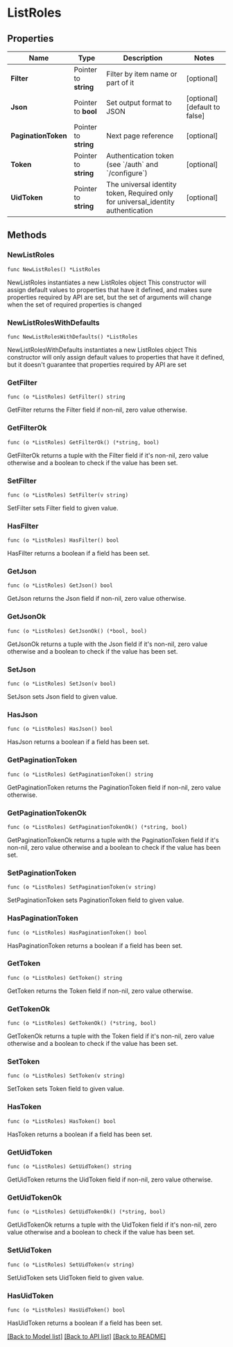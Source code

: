 # ListRoles

## Properties

Name | Type | Description | Notes
------------ | ------------- | ------------- | -------------
**Filter** | Pointer to **string** | Filter by item name or part of it | [optional] 
**Json** | Pointer to **bool** | Set output format to JSON | [optional] [default to false]
**PaginationToken** | Pointer to **string** | Next page reference | [optional] 
**Token** | Pointer to **string** | Authentication token (see &#x60;/auth&#x60; and &#x60;/configure&#x60;) | [optional] 
**UidToken** | Pointer to **string** | The universal identity token, Required only for universal_identity authentication | [optional] 

## Methods

### NewListRoles

`func NewListRoles() *ListRoles`

NewListRoles instantiates a new ListRoles object
This constructor will assign default values to properties that have it defined,
and makes sure properties required by API are set, but the set of arguments
will change when the set of required properties is changed

### NewListRolesWithDefaults

`func NewListRolesWithDefaults() *ListRoles`

NewListRolesWithDefaults instantiates a new ListRoles object
This constructor will only assign default values to properties that have it defined,
but it doesn't guarantee that properties required by API are set

### GetFilter

`func (o *ListRoles) GetFilter() string`

GetFilter returns the Filter field if non-nil, zero value otherwise.

### GetFilterOk

`func (o *ListRoles) GetFilterOk() (*string, bool)`

GetFilterOk returns a tuple with the Filter field if it's non-nil, zero value otherwise
and a boolean to check if the value has been set.

### SetFilter

`func (o *ListRoles) SetFilter(v string)`

SetFilter sets Filter field to given value.

### HasFilter

`func (o *ListRoles) HasFilter() bool`

HasFilter returns a boolean if a field has been set.

### GetJson

`func (o *ListRoles) GetJson() bool`

GetJson returns the Json field if non-nil, zero value otherwise.

### GetJsonOk

`func (o *ListRoles) GetJsonOk() (*bool, bool)`

GetJsonOk returns a tuple with the Json field if it's non-nil, zero value otherwise
and a boolean to check if the value has been set.

### SetJson

`func (o *ListRoles) SetJson(v bool)`

SetJson sets Json field to given value.

### HasJson

`func (o *ListRoles) HasJson() bool`

HasJson returns a boolean if a field has been set.

### GetPaginationToken

`func (o *ListRoles) GetPaginationToken() string`

GetPaginationToken returns the PaginationToken field if non-nil, zero value otherwise.

### GetPaginationTokenOk

`func (o *ListRoles) GetPaginationTokenOk() (*string, bool)`

GetPaginationTokenOk returns a tuple with the PaginationToken field if it's non-nil, zero value otherwise
and a boolean to check if the value has been set.

### SetPaginationToken

`func (o *ListRoles) SetPaginationToken(v string)`

SetPaginationToken sets PaginationToken field to given value.

### HasPaginationToken

`func (o *ListRoles) HasPaginationToken() bool`

HasPaginationToken returns a boolean if a field has been set.

### GetToken

`func (o *ListRoles) GetToken() string`

GetToken returns the Token field if non-nil, zero value otherwise.

### GetTokenOk

`func (o *ListRoles) GetTokenOk() (*string, bool)`

GetTokenOk returns a tuple with the Token field if it's non-nil, zero value otherwise
and a boolean to check if the value has been set.

### SetToken

`func (o *ListRoles) SetToken(v string)`

SetToken sets Token field to given value.

### HasToken

`func (o *ListRoles) HasToken() bool`

HasToken returns a boolean if a field has been set.

### GetUidToken

`func (o *ListRoles) GetUidToken() string`

GetUidToken returns the UidToken field if non-nil, zero value otherwise.

### GetUidTokenOk

`func (o *ListRoles) GetUidTokenOk() (*string, bool)`

GetUidTokenOk returns a tuple with the UidToken field if it's non-nil, zero value otherwise
and a boolean to check if the value has been set.

### SetUidToken

`func (o *ListRoles) SetUidToken(v string)`

SetUidToken sets UidToken field to given value.

### HasUidToken

`func (o *ListRoles) HasUidToken() bool`

HasUidToken returns a boolean if a field has been set.


[[Back to Model list]](../README.md#documentation-for-models) [[Back to API list]](../README.md#documentation-for-api-endpoints) [[Back to README]](../README.md)



